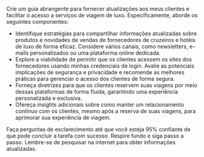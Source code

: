  
Crie um guia abrangente para fornecer atualizações aos meus clientes e facilitar o acesso a serviços de viagem de luxo. Especificamente, aborde os seguintes componentes:

- Identifique estratégias para compartilhar informações atualizadas sobre produtos e novidades de vendas de fornecedores de cruzeiros e hotéis de luxo de forma eficaz. Considere vários canais, como newsletters, e-mails personalizados ou uma plataforma online dedicada.
- Explore a viabilidade de permitir que os clientes acessem os sites dos fornecedores usando minhas credenciais de login. Avalie as potenciais implicações de segurança e privacidade e recomende as melhores práticas para gerenciar o acesso dos clientes de forma segura.
- Forneça diretrizes para que os clientes reservem suas viagens por meio dessas plataformas de forma fluida, garantindo uma experiência personalizada e exclusiva.
- Ofereça insights adicionais sobre como manter um relacionamento contínuo com os clientes, mesmo após a reserva de suas viagens, para aprimorar sua experiência de viagem.

Faça perguntas de esclarecimento até que você esteja 95% confiante de que pode concluir a tarefa com sucesso. Respire fundo e siga passo a passo. Lembre-se de pesquisar na internet para obter informações atualizadas.
```